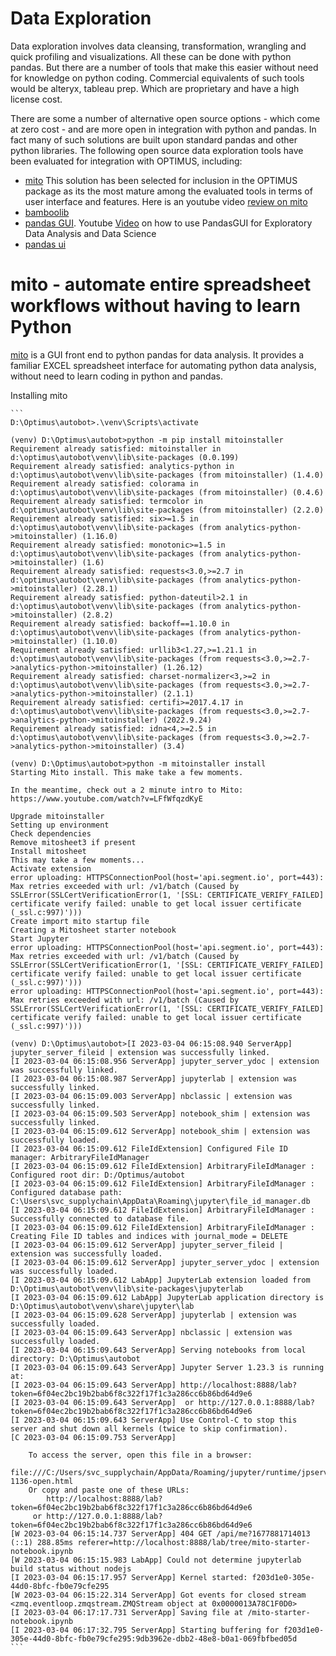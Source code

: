 # Data Exploration

Data exploration involves data cleansing, transformation, wrangling and quick profiling and visualizations.
All these can be done with python pandas.  But there are a number of tools that make this easier without need for knowledge on python coding.
Commercial equivalents of such tools would be alteryx, tableau prep.  Which are proprietary and have a high license cost.

There are some a number of alternative open source options - which come at zero cost - and are more open in integration with python and pandas.  In fact many of such solutions are built upon standard pandas and other python libraries.
The following open source data exploration tools have been evaluated for integration with OPTIMUS, including:
- [mito](https://www.trymito.io/) This solution has been selected for inclusion in the OPTIMUS package as its the most mature among the evaluated tools in terms of user interface and features.  Here is an youtube video [review on mito](https://www.youtube.com/watch?v=js4iaGQvTAo&list=PLtqF5YXg7GLkskjS9D2PSIwKV6HUuWkXo&index=14)
- [bamboolib](https://docs.bamboolib.8080labs.com/)
- [pandas GUI](https://github.com/adamerose/PandasGUI).  Youtube [Video](https://www.youtube.com/watch?v=F8mSlETrcl8&list=PLtqF5YXg7GLkskjS9D2PSIwKV6HUuWkXo&index=20) on how to use PandasGUI for Exploratory Data Analysis and Data Science
- [pandas ui](https://github.com/arunnbaba/pandas_ui) 

# mito - automate entire spreadsheet workflows without having to learn Python

[mito](https://www.trymito.io/) is a GUI front end to python pandas for data analysis.  It provides a familiar EXCEL spreadsheet interface for automating python data analysis, without need to learn coding in python and pandas.

Installing mito
````
```
D:\Optimus\autobot>.\venv\Scripts\activate

(venv) D:\Optimus\autobot>python -m pip install mitoinstaller
Requirement already satisfied: mitoinstaller in d:\optimus\autobot\venv\lib\site-packages (0.0.199)
Requirement already satisfied: analytics-python in d:\optimus\autobot\venv\lib\site-packages (from mitoinstaller) (1.4.0)
Requirement already satisfied: colorama in d:\optimus\autobot\venv\lib\site-packages (from mitoinstaller) (0.4.6)
Requirement already satisfied: termcolor in d:\optimus\autobot\venv\lib\site-packages (from mitoinstaller) (2.2.0)
Requirement already satisfied: six>=1.5 in d:\optimus\autobot\venv\lib\site-packages (from analytics-python->mitoinstaller) (1.16.0)
Requirement already satisfied: monotonic>=1.5 in d:\optimus\autobot\venv\lib\site-packages (from analytics-python->mitoinstaller) (1.6)
Requirement already satisfied: requests<3.0,>=2.7 in d:\optimus\autobot\venv\lib\site-packages (from analytics-python->mitoinstaller) (2.28.1)
Requirement already satisfied: python-dateutil>2.1 in d:\optimus\autobot\venv\lib\site-packages (from analytics-python->mitoinstaller) (2.8.2)
Requirement already satisfied: backoff==1.10.0 in d:\optimus\autobot\venv\lib\site-packages (from analytics-python->mitoinstaller) (1.10.0)
Requirement already satisfied: urllib3<1.27,>=1.21.1 in d:\optimus\autobot\venv\lib\site-packages (from requests<3.0,>=2.7->analytics-python->mitoinstaller) (1.26.12)
Requirement already satisfied: charset-normalizer<3,>=2 in d:\optimus\autobot\venv\lib\site-packages (from requests<3.0,>=2.7->analytics-python->mitoinstaller) (2.1.1)
Requirement already satisfied: certifi>=2017.4.17 in d:\optimus\autobot\venv\lib\site-packages (from requests<3.0,>=2.7->analytics-python->mitoinstaller) (2022.9.24)
Requirement already satisfied: idna<4,>=2.5 in d:\optimus\autobot\venv\lib\site-packages (from requests<3.0,>=2.7->analytics-python->mitoinstaller) (3.4)

(venv) D:\Optimus\autobot>python -m mitoinstaller install
Starting Mito install. This make take a few moments.

In the meantime, check out a 2 minute intro to Mito: https://www.youtube.com/watch?v=LFfWfqzdKyE

Upgrade mitoinstaller
Setting up environment
Check dependencies
Remove mitosheet3 if present
Install mitosheet
This may take a few moments...
Activate extension
error uploading: HTTPSConnectionPool(host='api.segment.io', port=443): Max retries exceeded with url: /v1/batch (Caused by SSLError(SSLCertVerificationError(1, '[SSL: CERTIFICATE_VERIFY_FAILED] certificate verify failed: unable to get local issuer certificate (_ssl.c:997)')))
Create import mito startup file
Creating a Mitosheet starter notebook
Start Jupyter
error uploading: HTTPSConnectionPool(host='api.segment.io', port=443): Max retries exceeded with url: /v1/batch (Caused by SSLError(SSLCertVerificationError(1, '[SSL: CERTIFICATE_VERIFY_FAILED] certificate verify failed: unable to get local issuer certificate (_ssl.c:997)')))
error uploading: HTTPSConnectionPool(host='api.segment.io', port=443): Max retries exceeded with url: /v1/batch (Caused by SSLError(SSLCertVerificationError(1, '[SSL: CERTIFICATE_VERIFY_FAILED] certificate verify failed: unable to get local issuer certificate (_ssl.c:997)')))

(venv) D:\Optimus\autobot>[I 2023-03-04 06:15:08.940 ServerApp] jupyter_server_fileid | extension was successfully linked.
[I 2023-03-04 06:15:08.956 ServerApp] jupyter_server_ydoc | extension was successfully linked.
[I 2023-03-04 06:15:08.987 ServerApp] jupyterlab | extension was successfully linked.
[I 2023-03-04 06:15:09.003 ServerApp] nbclassic | extension was successfully linked.
[I 2023-03-04 06:15:09.503 ServerApp] notebook_shim | extension was successfully linked.
[I 2023-03-04 06:15:09.612 ServerApp] notebook_shim | extension was successfully loaded.
[I 2023-03-04 06:15:09.612 FileIdExtension] Configured File ID manager: ArbitraryFileIdManager
[I 2023-03-04 06:15:09.612 FileIdExtension] ArbitraryFileIdManager : Configured root dir: D:/Optimus/autobot
[I 2023-03-04 06:15:09.612 FileIdExtension] ArbitraryFileIdManager : Configured database path: C:\Users\svc_supplychain\AppData\Roaming\jupyter\file_id_manager.db
[I 2023-03-04 06:15:09.612 FileIdExtension] ArbitraryFileIdManager : Successfully connected to database file.
[I 2023-03-04 06:15:09.612 FileIdExtension] ArbitraryFileIdManager : Creating File ID tables and indices with journal_mode = DELETE
[I 2023-03-04 06:15:09.612 ServerApp] jupyter_server_fileid | extension was successfully loaded.
[I 2023-03-04 06:15:09.612 ServerApp] jupyter_server_ydoc | extension was successfully loaded.
[I 2023-03-04 06:15:09.612 LabApp] JupyterLab extension loaded from D:\Optimus\autobot\venv\lib\site-packages\jupyterlab
[I 2023-03-04 06:15:09.612 LabApp] JupyterLab application directory is D:\Optimus\autobot\venv\share\jupyter\lab
[I 2023-03-04 06:15:09.628 ServerApp] jupyterlab | extension was successfully loaded.
[I 2023-03-04 06:15:09.643 ServerApp] nbclassic | extension was successfully loaded.
[I 2023-03-04 06:15:09.643 ServerApp] Serving notebooks from local directory: D:\Optimus\autobot
[I 2023-03-04 06:15:09.643 ServerApp] Jupyter Server 1.23.3 is running at:
[I 2023-03-04 06:15:09.643 ServerApp] http://localhost:8888/lab?token=6f04ec2bc19b2bab6f8c322f17f1c3a286cc6b86bd64d9e6
[I 2023-03-04 06:15:09.643 ServerApp]  or http://127.0.0.1:8888/lab?token=6f04ec2bc19b2bab6f8c322f17f1c3a286cc6b86bd64d9e6
[I 2023-03-04 06:15:09.643 ServerApp] Use Control-C to stop this server and shut down all kernels (twice to skip confirmation).
[C 2023-03-04 06:15:09.753 ServerApp]

    To access the server, open this file in a browser:
        file:///C:/Users/svc_supplychain/AppData/Roaming/jupyter/runtime/jpserver-1136-open.html
    Or copy and paste one of these URLs:
        http://localhost:8888/lab?token=6f04ec2bc19b2bab6f8c322f17f1c3a286cc6b86bd64d9e6
     or http://127.0.0.1:8888/lab?token=6f04ec2bc19b2bab6f8c322f17f1c3a286cc6b86bd64d9e6
[W 2023-03-04 06:15:14.737 ServerApp] 404 GET /api/me?1677881714013 (::1) 288.85ms referer=http://localhost:8888/lab/tree/mito-starter-notebook.ipynb
[W 2023-03-04 06:15:15.983 LabApp] Could not determine jupyterlab build status without nodejs
[I 2023-03-04 06:15:17.957 ServerApp] Kernel started: f203d1e0-305e-44d0-8bfc-fb0e79cfe295
[W 2023-03-04 06:15:22.314 ServerApp] Got events for closed stream <zmq.eventloop.zmqstream.ZMQStream object at 0x0000013A78C1F0D0>
[I 2023-03-04 06:17:17.731 ServerApp] Saving file at /mito-starter-notebook.ipynb
[I 2023-03-04 06:17:32.795 ServerApp] Starting buffering for f203d1e0-305e-44d0-8bfc-fb0e79cfe295:9db3962e-dbb2-48e8-b0a1-069fbfbed05d
```
````
